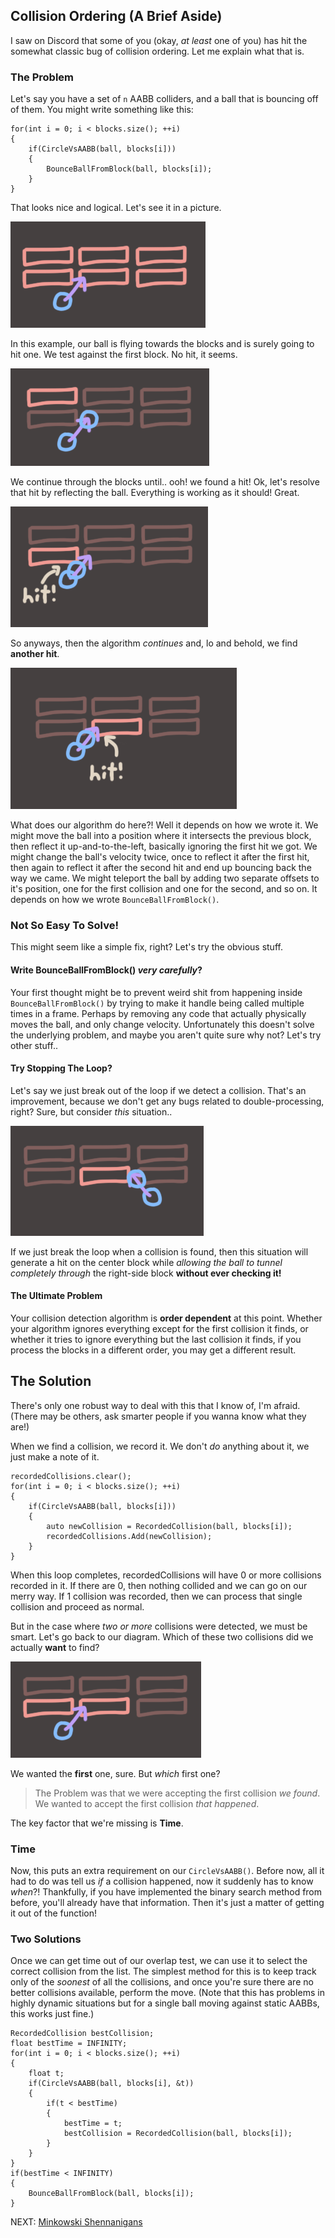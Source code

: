 ## Collision Ordering (A Brief Aside)

I saw on Discord that some of you (okay, *at least* one of you) has hit the somewhat classic bug of collision ordering. Let me explain what that is.

### The Problem

Let's say you have a set of `n` AABB colliders, and a ball that is bouncing off of them. You might write something like this:

```
for(int i = 0; i < blocks.size(); ++i)
{
	if(CircleVsAABB(ball, blocks[i]))
	{
		BounceBallFromBlock(ball, blocks[i]);
	}
}
```

That looks nice and logical. Let's see it in a picture.

![](img/ordering_1.png)

In this example, our ball is flying towards the blocks and is surely going to hit one. We test against the first block. No hit, it seems.

![](img/ordering_2.png)

We continue through the blocks until.. ooh! we found a hit! Ok, let's resolve that hit by reflecting the ball. Everything is working as it should! Great.

![](img/ordering_3.png)

So anyways, then the algorithm *continues* and, lo and behold, we find **another hit**.

![](img/ordering_4.png)

What does our algorithm do here?! Well it depends on how we wrote it. We might move the ball into a position where it intersects the previous block, then reflect it up-and-to-the-left, basically ignoring the first hit we got. We might change the ball's velocity twice, once to reflect it after the first hit, then again to reflect it after the second hit and end up bouncing back the way we came. We might teleport the ball by adding two separate offsets to it's position, one for the first collision and one for the second, and so on. It depends on how we wrote `BounceBallFromBlock()`.

### Not So Easy To Solve!

This might seem like a simple fix, right? Let's try the obvious stuff.

#### Write BounceBallFromBlock() *very carefully*?

Your first thought might be to prevent weird shit from happening inside `BounceBallFromBlock()` by trying to make it handle being called multiple times in a frame. Perhaps by removing any code that actually physically moves the ball, and only change velocity. Unfortunately this doesn't solve the underlying problem, and maybe you aren't quite sure why not? Let's try other stuff.. 

#### Try Stopping The Loop?

Let's say we just break out of the loop if we detect a collision. That's an improvement, because we don't get any bugs related to double-processing, right? Sure, but consider *this* situation..

![](img/ordering_5.png)

If we just break the loop when a collision is found, then this situation will generate a hit on the center block while *allowing the ball to tunnel completely through* the right-side block **without ever checking it!**

#### The Ultimate Problem

Your collision detection algorithm is **order dependent** at this point. Whether your algorithm ignores everything except for the first collision it finds, or whether it tries to ignore everything but the last collision it finds, if you process the blocks in a different order, you may get a different result.

## The Solution

There's only one robust way to deal with this that I know of, I'm afraid. (There may be others, ask smarter people if you wanna know what they are!) 

When we find a collision, we record it. We don't *do* anything about it, we just make a note of it.

```
recordedCollisions.clear();
for(int i = 0; i < blocks.size(); ++i)
{
	if(CircleVsAABB(ball, blocks[i]))
	{
		auto newCollision = RecordedCollision(ball, blocks[i]);
		recordedCollisions.Add(newCollision);
	}
}
```

When this loop completes, recordedCollisions will have 0 or more collisions recorded in it. If there are 0, then nothing collided and we can go on our merry way. If 1 collision was recorded, then we can process that single collision and proceed as normal.

But in the case where *two or more* collisions were detected, we must be smart. Let's go back to our diagram. Which of these two collisions did we actually **want** to find?

![](img/ordering_6.png)

We wanted the **first** one, sure. But *which* first one?

> The Problem was that we were accepting the first collision *we found*. We wanted to accept the first collision *that happened*.

The key factor that we're missing is **Time**.

### Time

Now, this puts an extra requirement on our `CircleVsAABB()`. Before now, all it had to do was tell us *if* a collision happened, now it suddenly has to know *when*?! Thankfully, if you have implemented the binary search method from before, you'll already have that information. Then it's just a matter of getting it out of the function!

### Two Solutions

Once we can get time out of our overlap test, we can use it to select the correct collision from the list. The simplest method for this is to keep track only of the *soonest* of all the collisions, and once you're sure there are no better collisions available, perform the move. (Note that this has problems in highly dynamic situations but for a single ball moving against static AABBs, this works just fine.)

```
RecordedCollision bestCollision;
float bestTime = INFINITY;
for(int i = 0; i < blocks.size(); ++i)
{
	float t; 
	if(CircleVsAABB(ball, blocks[i], &t))
	{
		if(t < bestTime)
		{
			bestTime = t;
			bestCollision = RecordedCollision(ball, blocks[i]);
		}
	}
}
if(bestTime < INFINITY)
{
	BounceBallFromBlock(ball, blocks[i]);
}
```

NEXT: [Minkowski Shennanigans](4.md)
